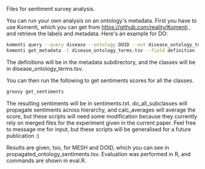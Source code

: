 Files for sentiment survey analysis.

You can run your own analysis on an ontology's metadata. First you have to use Komenti, 
which you can get from https://github.com/reality/Komenti , and retrieve the labels
and metadata. Here's an example for DO:

```bash
komenti query --query disease --ontology DOID --out disease_ontology_terms.tsv
komenti get_metadata -l disease_ontology_terms.tsv --field definition --out metadata
```

The definitions will be in the metadata subdirectory, and the classes will be in 
disease_ontology_terms.tsv.

You can then run the following to get sentiments scores for all the classes.

```bash
groovy get_sentiments
```

The resulting sentiments will be in sentiments.txt. do_all_subclasses will propagate sentiments across hierarchy, and calc_averages will average the score, but these scripts will need some modification because they currently rely on merged files for the experiment given in the current paper. Feel free to message me for input, but these scripts will be generalised for a future publication :)

Results are given, too, for MESH and DOID, which you can see in propagated_ontology_sentiments.tsv. Evaluation was performed in R, and commands are shown in eval.R.
